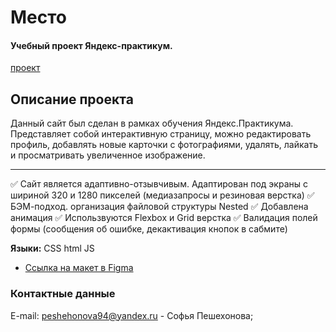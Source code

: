 # Место
#### **Учебный проект Яндекс-практикум.**
[проект](https://sofiapeshekhonova.github.io/mesto/)

## Описание проекта
Данный сайт был сделан в рамках обучения Яндекс.Практикума. Представляет собой интерактивную страницу, можно редактировать профиль, добавлять новые карточки с фотографиями, удалять, лайкать и просматривать увеличенное изображение.

***
 ✅ Сайт является адаптивно-отзывчивым. Адаптирован под экраны с шириной 320 и 1280 пикселей (медиазапросы и резиновая верстка)
 ✅ БЭМ-подход. организация файловой структуры Nested
 ✅ Добавлена анимация
 ✅ Использвуются Flexbox и Grid верстка
 ✅ Валидация полей формы (сообщения об ошибке, декактивация кнопок в сабмите)

**Языки:** CSS html JS


* [Ссылка на макет в Figma](https://www.figma.com/file/2cn9N9jSkmxD84oJik7xL7/JavaScript.-Sprint-4?node-id=0%3A1)

### Контактные данные
E-mail: peshehonova94@yandex.ru - Софья Пешехонова;
